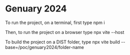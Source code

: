 # Genuary 2024

To run the project, on a terminal, first type
npm i

Then, to run the project on a browser type
npx vite --host

To build the project on a DIST folder, type
npx vite build --base=/poc/genuary2024/folder-name